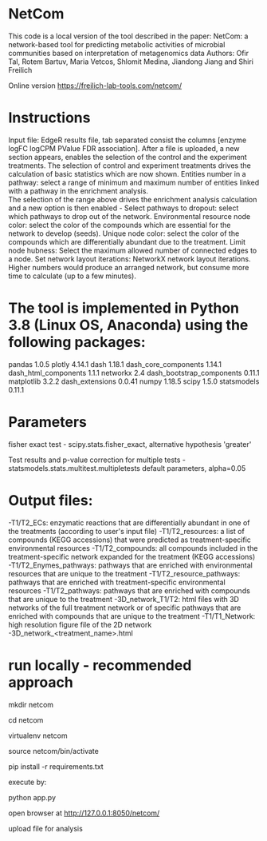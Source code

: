 # NetCom 
This code is a local version of the tool described in the paper:
NetCom: a network-based tool for predicting metabolic activities of
microbial communities based on interpretation of metagenomics data
Authors: Ofir Tal, Rotem Bartuv, Maria Vetcos, Shlomit Medina, Jiandong
Jiang and Shiri Freilich

Online version
https://freilich-lab-tools.com/netcom/

# Instructions
Input file: EdgeR results file, tab separated consist the columns [enzyme	logFC	logCPM	PValue	FDR	association].
After a file is uploaded, a new section appears, enables the selection of the control and the experiment treatments. 
The selection of control and experiment treatments drives the calculation of basic statistics which are now shown.
Entities number in a pathway: select a range of minimum and maximum number of entities linked with a pathway in the enrichment analysis.  
The selection of the range above drives the enrichment analysis calculation and a new option is then enabled - 
Select pathways to dropout: select which pathways to drop out of the network.
Environmental resource node color: select the color of the compounds which are essential for the network to develop (seeds).
Unique node color: select the color of the compounds which are differentially abundant due to the treatment.
Limit node hubness: Select the maximum allowed number of connected edges to a node.
Set network layout iterations: NetworkX network layout iterations. Higher numbers would produce an arranged network, but consume more time to calculate (up to a few minutes).

# The tool is implemented in Python 3.8 (Linux OS, Anaconda) using the following packages:
pandas 1.0.5
plotly 4.14.1
dash 1.18.1
dash_core_components 1.14.1
dash_html_components 1.1.1
networkx 2.4
dash_bootstrap_components 0.11.1
matplotlib 3.2.2
dash_extensions 0.0.41
numpy 1.18.5
scipy 1.5.0
statsmodels 0.11.1

# Parameters
fisher exact test - scipy.stats.fisher_exact, alternative hypothesis 'greater'

Test results and p-value correction for multiple tests - statsmodels.stats.multitest.multipletests default parameters, alpha=0.05

# Output files:
-T1/T2_ECs: enzymatic reactions that are differentially abundant in one of the treatments (according to user's input file)
-T1/T2_resources: a list of compounds (KEGG accessions) that were predicted as treatment-specific environmental resources
-T1/T2_compounds: all compounds included in the treatment-specific network expanded for the treatment (KEGG accessions)
-T1/T2_Enymes_pathways: pathways that are enriched with environmental resources that are unique to the treatment
-T1/T2_resource_pathways: pathways that are enriched with treatment-specific environmental resources
-T1/T2_pathways: pathways that are enriched with compounds that are unique to the treatment
-3D_network_T1/T2: html files with 3D networks of the full treatment network or of specific pathways that are enriched with compounds that are unique to the treatment
-T1/T1_Network: high resolution figure file of the 2D network
-3D_network_<treatment_name>.html

# run locally - recommended approach

mkdir netcom

cd netcom

virtualenv netcom

source netcom/bin/activate 

pip install -r requirements.txt


execute by:

python app.py

open browser at http://127.0.0.1:8050/netcom/

upload file for analysis



